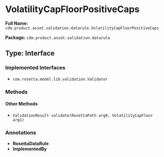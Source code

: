 # VolatilityCapFloorPositiveCaps

**Full Name:** `cdm.product.asset.validation.datarule.VolatilityCapFloorPositiveCaps`

**Package:** `cdm.product.asset.validation.datarule`

## Type: Interface

### Implemented Interfaces

- `com.rosetta.model.lib.validation.Validator`

### Methods

#### Other Methods

- `ValidationResult validate(RosettaPath arg0, VolatilityCapFloor arg1)`

### Annotations

- **RosettaDataRule**
- **ImplementedBy**

